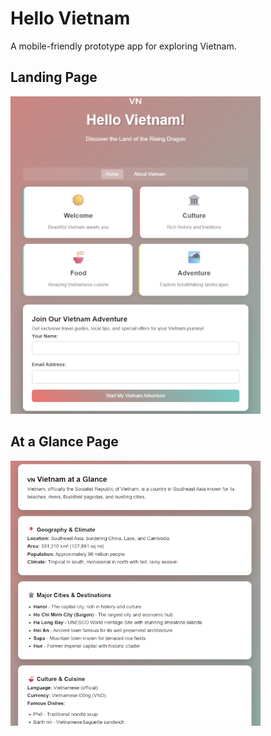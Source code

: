 # Hello Vietnam
A mobile-friendly prototype app for exploring Vietnam.

<H2>Landing Page</H2>
<img src="assets/landing-page2.png" alt="Hello Vietnam Landing Page" width="400"><br>

<H2>At a Glance Page</H2>
<img src="assets/about-page.png" alt="About Vietnam Page" width="400">
